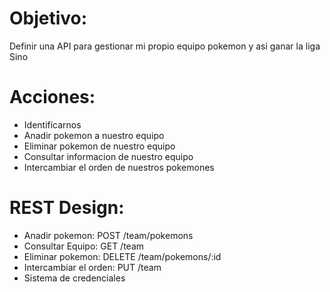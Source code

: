# Objetivo: 
Definir una API para gestionar mi propio equipo pokemon y asi ganar la liga Sino

# Acciones:
- Identificarnos
- Anadir pokemon a nuestro equipo
- Eliminar pokemon de nuestro equipo
- Consultar informacion de nuestro equipo
- Intercambiar el orden de nuestros pokemones

# REST Design:
- Anadir pokemon: POST /team/pokemons
- Consultar Equipo: GET /team
- Eliminar pokemon: DELETE /team/pokemons/:id 
- Intercambiar el orden: PUT /team
- Sistema de credenciales

